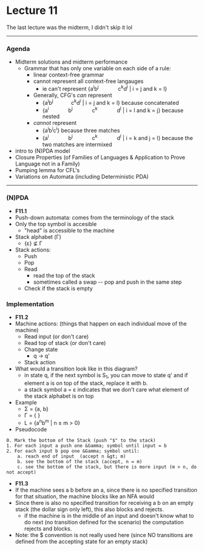 <h1>Lecture 11</h1>

The last lecture was the midterm, I didn't skip it lol

---

<h3>Agenda</h3>

  * Midterm solutions and midterm performance
      - Grammar that has only one variable on each side of a rule:
          + linear context-free grammar
          + cannot represent all context-free langauges
              * ie can't represent {a<sup>i</sup>b<sup>j</sup> &nbsp; &nbsp; &nbsp; &nbsp; &nbsp; &nbsp;    c<sup>k</sup>d<sup>l</sup> | i = j and k = l}
          + Generally, CFG's *can* represent
              * {a<sup>i</sup>b<sup>j</sup> &nbsp; &nbsp; &nbsp; &nbsp; &nbsp; &nbsp;c<sup>k</sup>d<sup>l</sup> | i = j and k = l} because concatenated
              * {a<sup>i</sup> &nbsp; &nbsp; &nbsp; &nbsp; &nbsp; &nbsp; b<sup>j</sup> &nbsp; &nbsp; &nbsp; &nbsp; &nbsp; &nbsp; c<sup>k</sup> &nbsp; &nbsp; &nbsp; &nbsp; &nbsp; &nbsp; d<sup>l</sup> | i = l and k = j} because nested
          + *cannot* represent
              * {a<sup>i</sup>b<sup>i</sup>c<sup>i</sup>} because three matches
              * {a<sup>i</sup> &nbsp; &nbsp; &nbsp; &nbsp; &nbsp; &nbsp; b<sup>j</sup> &nbsp; &nbsp; &nbsp; &nbsp; &nbsp; &nbsp; c<sup>k</sup> &nbsp; &nbsp; &nbsp; &nbsp; &nbsp; &nbsp; d<sup>l</sup> | i = k and j = l} because the two matches are intermixed
  * intro to (N)PDA model
  * Closure Properties (of Families of Languages & Application to Prove Language not in a Family)
  * Pumping lemma for CFL's
  * Variations on Automata (including Deterministic PDA)

---

<h3>(N)PDA</h3>

  * __F11.1__
  * Push-down automata: comes from the terminology of the stack
  * Only the top symbol is accesible    
      - "head" is accessible to the machine
  * Stack alphabet (&Gamma;)
      - {&epsilon;} &nsube; &Gamma;
  * Stack actions:
      - Push
      - Pop
      - Read
          + read the top of the stack
          + sometimes called a swap -- pop and push in the same step
      - Check if the stack is empty

<h3>Implementation</h3>

  * __F11.2__
  * Machine actions: (things that happen on each individual move of the machine)
      - Read input (or don't care)
      - Read top of stack (or don't care)
      - Change state
          + q &rarr; q'
      - Stack action
  * What would a transition look like in this diagram?
      - in state q, if the next symbol is S<sub>1</sub>, you can move to state q' and if element a is on top of the stack, replace it with b.
      - a stack symbol a = &epsilon; indicates that we don't care what element of the stack alphabet is on top
  * Example
      - &Sigma; = {a, b}
      - &Gamma; = {  }
      - L = {a<sup>n</sup>b<sup>m</sup> | n &ge; m &gt; 0}
  * Pseudocode
```
0. Mark the bottom of the Stack (push "$" to the stack)
1. For each input a push one &Gamma; symbol until input = b
2. For each input b pop one &Gamma; symbol until:
    a. reach end of input  (accept n &gt; m)
    b. see the bottom of the stack (accept, n = m)
    c. see the bottom of the stack, but there is more input (m > n, do not accept) 
```

  * __F11.3__ 
  * If the machine sees a b before an a, since there is no specified transition for that situation, the machine blocks like an NFA would
  * Since there is also no specified transition for receiving a b on an empty stack (the dollar sign only left), this also blocks and rejects.
      - if the machine is in the middle of an input and doesn't know what to do next (no transition defined for the scenario) the computation rejects and blocks.
  * Note: the $ convention is not really used here (since NO transitions are defined from the accepting state for an empty stack)